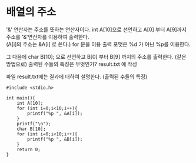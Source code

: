 
# 배열의 주소

'&' 연산자는 주소를 뜻하는 연산자이다.
int A[10]으로 선언하고 A[0] 부터 A[9]까지 주소를 
'&'연산자를 이용하여 출력한다.  
(A[i]의 주소는 &A[i] 로 쓴다.)
for 문을 이용
출력 포맷은 %d 가 아닌 %p를 이용한다.

그 다음에 char B[10]; 으로 선언하고 B[0] 부터 B[9] 까지의 주소를 출력한다. (같은 방법으로)
출력된 수들의 특징은 무엇인가? result.txt 에 작성

파일 result.txt에는 결과에 대하여 설명한다. (출력된 수들의 특징)

```
#include <stdio.h>

int main(){
	int A[10];
	for (int i=0;i<10;i++){
		printf("%p ", &A[i]);
	}
	printf("\n");
	char B[10];
	for (int i=0;i<10;i++){
		printf("%p ", &B[i]);
	}
	return 0;
}

```